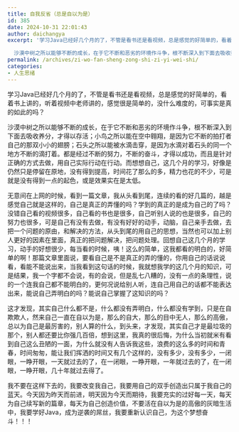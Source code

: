 ```yaml
---
title: 自我反省（总是自以为是）
id: 385
date: 2024-10-31 22:01:43
author: daichangya
excerpt: '学习Java已经好几个月的了，不管是看书还是看视频，总是感觉的好简单的，看着书上讲的，听着视频中老师讲的，感觉很是简单的，没什么难度的，可事实是真的如此的吗？

  沙漠中树之所以能够不断的成长，在于它不断和恶劣的环境作斗争，根不断深入到下面去吸收养分，才得以存活；小鸟之所以能在空中翱翔，是因为它不断的拍打者自己的那双小小的翅膀；石头之所以能被水滴击穿，是因为水滴对着石头的同一个地方不断的滴'
permalink: /archives/zi-wo-fan-sheng-zong-shi-zi-yi-wei-shi/
categories:
- 人生思绪
---
```


学习Java已经好几个月的了，不管是看书还是看视频，总是感觉的好简单的，看着书上讲的，听着视频中老师讲的，感觉很是简单的，没什么难度的，可事实是真的如此的吗？

   沙漠中树之所以能够不断的成长，在于它不断和恶劣的环境作斗争，根不断深入到下面去吸收养分，才得以存活；小鸟之所以能在空中翱翔，是因为它不断的拍打者自己的那双小小的翅膀；石头之所以能被水滴击穿，是因为水滴对着石头的同一个地方不断的滴打着。都是经过不断的努力，不断的奋斗，才得以成功，而且是针对正确的方式去做，用自己实际行动在行动。而想想自己，这几个月的学习，好像是仍然只是停留在原地，没有得到提高，时间花了那么的多，精力也花的不少，可是就是没有得到一点的起色，或是效果实在是太低。

   无意间在上网的时候，看到一篇文章，我从头看到尾，连续的看的好几篇的，越是感觉自己就是这样的，自己是真正的弄懂的吗？学到的真正的是成为自己的了吗？没错自己看的视频很多，自己看的书也是很多，自己听别人说的也是很多，自己的努力也很多，可是自己有没有去做，有没有好好的动手，动脑，自己亲手去做，去把一个问题的原由，和解决的方法，从头到尾的用自己的思想，当然也可以加上别人更好的因素在里面，真正的把问题解决，把问题处理。回想自己这几个月的学习，动手的好想很少，每当看的时候，咦！这么的简单，这我都看的明白的，好简单的啊！那篇文章里面说，要看自己是不是真正的弄的懂的，你用自己的话说说看，看能不能说出来，当我看到这句话的时候，我就想我学的这几个月的知识，可是结果，我一个字都不会说，有的会说，但是乱七八糟的，没有一点的条理性，说的一个连我自己都不能明白的，更何况说给别人听，连自己用自己的话都不能表达出来，能说自己弄明白的吗？能说自己掌握了这知识的吗？

   这才发现，其实自己什么都不是，什么都没有弄明白，什么都没有学到，只是在自欺欺人，然来自己一直在自以为是，那么的自大，那么的目中无人，那么的高傲，总以为自己是最厉害的，别人算的什么，到头来，才发现，其实自己才是最垃圾的那个，别人都还要比你强几百倍，想到这里，我真的很后悔，为什么当初就米有看到自己这么丑陋的一面，为什么就没有人告诉我这些，浪费的这么多的时间和青春，时间匆匆，能让我们挥洒的时间又有几个这样的，没有多少，没有多少，一闭眼，一睁开眼，一天就过去的了，在一闭眼，一睁开眼，一年就过去的了，在一闭眼，一睁开眼，几十年就过去得了。

   我不要在这样下去的，我要改变我自己，我要用自己的双手创造出只属于我自己的蓝天。今天因为昨天而前进，明天因为今天而期待，我要充实的过好每一天，每天为自己续写新的篇章，每天为自己创造价值，不要活在自以为是的高傲的灰暗生活中，我要学好Java，成为逆袭的屌丝，我要重新认识自己，为这个梦想奋斗！！！